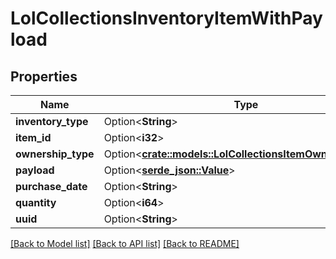# LolCollectionsInventoryItemWithPayload

## Properties

Name | Type | Description | Notes
------------ | ------------- | ------------- | -------------
**inventory_type** | Option<**String**> |  | [optional]
**item_id** | Option<**i32**> |  | [optional]
**ownership_type** | Option<[**crate::models::LolCollectionsItemOwnershipType**](LolCollectionsItemOwnershipType.md)> |  | [optional]
**payload** | Option<[**serde_json::Value**](.md)> |  | [optional]
**purchase_date** | Option<**String**> |  | [optional]
**quantity** | Option<**i64**> |  | [optional]
**uuid** | Option<**String**> |  | [optional]

[[Back to Model list]](../README.md#documentation-for-models) [[Back to API list]](../README.md#documentation-for-api-endpoints) [[Back to README]](../README.md)


